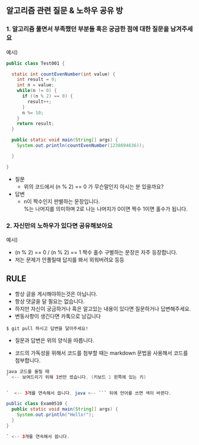 ## 알고리즘 관련 질문 & 노하우 공유 방

### 1. 알고리즘 풀면서 부족했던 부분들 혹은 궁금한 점에 대한 질문을 남겨주세요

예시)

```java
public class Test001 {

  static int countEvenNumber(int value) {
    int result = 0;
    int n = value;
    while(n != 0) {
      if ((n % 2) == 0) {
        result++;
      }
      n %= 10;
    }
    return result;
  }

  public static void main(String[] args) {
    System.out.println(countEvenNumber(1238694636));

  }

}
```

- 질문
  - 위의 코드에서 (n % 2) == 0 가 무슨말인지 아시는 분 있을까요?<br>
- 답변
  - n이 짝수인지 판별하는 문장입니다.<br>%는 나머지를 의미하며 2로 나눈 나머지가 0이면 짝수 1이면 홀수가 됩니다.

### 2. 자신만의 노하우가 있다면 공유해보아요

예시)

- (n % 2) == 0 / (n % 2) == 1 짝수 홀수 구별하는 문장은 자주 등장합니다.
- 저는 문제가 안풀릴때 답지를 봐서 외워버려요 등등

## RULE

- 항상 글을 게시해야하는것은 아닙니다.
- 항상 댓글을 달 필요는 없습니다.
- 하지만 자신이 궁금하거나 혹은 알고있는 내용이 있다면 질문하거나 답변해주세요.
- 변동사항이 생긴다면 카톡으로 남깁니다

```
$ git pull 하시고 답변을 달아주세요!
```

- 질문과 답변은 위의 양식을 따릅니다.

- 코드의 가독성을 위해서 코드를 첨부할 때는 markdown 문법을 사용해서 코드를 첨부합니다.

```java
java 코드를 올릴 때
` <-- 보여드리기 위해 1번만 썼습니다. (키보드 1 왼쪽에 있는 키)


`  <-- 3개를 연속해서 씁니다. java <-- ``` 뒤에 언어를 쓰면 색이 바뀐다.

public class Exam0510 {
  public static void main(String[] args) {
    System.out.println("Hello!");
  }
}

` <-- 3개를 연속해서 씁니다.

```
